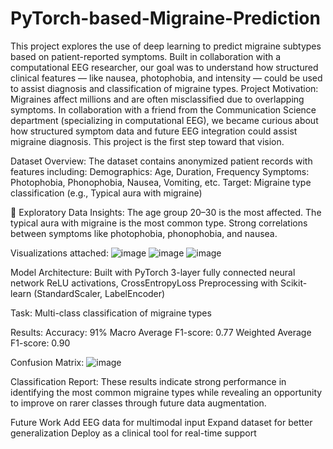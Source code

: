 # PyTorch-based-Migraine-Prediction
This project explores the use of deep learning to predict migraine subtypes based on patient-reported symptoms. Built in collaboration with a computational EEG researcher, our goal was to understand how structured clinical features — like nausea, photophobia, and intensity — could be used to assist diagnosis and classification of migraine types.
Project Motivation: 
Migraines affect millions and are often misclassified due to overlapping symptoms. In collaboration with a friend from the Communication Science department (specializing in computational EEG), we became curious about how structured symptom data and future EEG integration could assist migraine diagnosis. This project is the first step toward that vision.

Dataset Overview: 
The dataset contains anonymized patient records with features including:
Demographics: Age, Duration, Frequency
Symptoms: Photophobia, Phonophobia, Nausea, Vomiting, etc.
Target: Migraine type classification (e.g., Typical aura with migraine)

🔬 Exploratory Data Insights:
The age group 20–30 is the most affected.
The typical aura with migraine is the most common type.
Strong correlations between symptoms like photophobia, phonophobia, and nausea.

Visualizations attached:
![image](https://github.com/user-attachments/assets/e20262c0-bccf-4451-990f-ebde7a669376)
![image](https://github.com/user-attachments/assets/13f6fd31-d3c9-4e56-9ae2-941ecdf3ed5f)
![image](https://github.com/user-attachments/assets/9fdcb979-1890-406c-9171-1fb0e925df39)

Model Architecture:
Built with PyTorch
3-layer fully connected neural network
ReLU activations, CrossEntropyLoss
Preprocessing with Scikit-learn (StandardScaler, LabelEncoder)

Task: Multi-class classification of migraine types

Results:
Accuracy: 91%
Macro Average F1-score: 0.77
Weighted Average F1-score: 0.90

Confusion Matrix:
![image](https://github.com/user-attachments/assets/1204532a-d3f2-40e5-97c6-318b2aa7205b)

Classification Report: These results indicate strong performance in identifying the most common migraine types while revealing an opportunity to improve on rarer classes through future data augmentation.

Future Work
Add EEG data for multimodal input
Expand dataset for better generalization
Deploy as a clinical tool for real-time support

